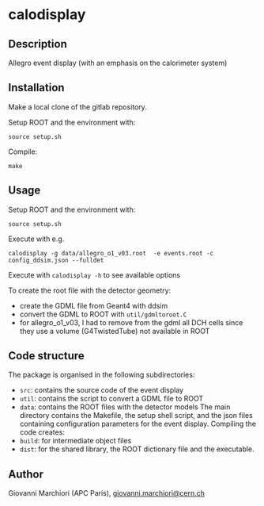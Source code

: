 # calodisplay

## Description
Allegro event display (with an emphasis on the calorimeter system)


## Installation
Make a local clone of the gitlab repository.

Setup ROOT and the environment with:
```
source setup.sh
```

Compile:
```
make
```

## Usage
Setup ROOT and the environment with:
```
source setup.sh
```

Execute with e.g.
```
calodisplay -g data/allegro_o1_v03.root  -e events.root -c config_ddsim.json --fulldet
```
Execute with `calodisplay -h` to see available options

To create the root file with the detector geometry:
- create the GDML file from Geant4 with ddsim
- convert the GDML to ROOT with `util/gdmltoroot.C`
- for allegro_o1_v03, I had to remove from the gdml all DCH cells since they use a volume (G4TwistedTube) not available in ROOT

## Code structure
The package is organised in the following subdirectories:
- `src`: contains the source code of the event display
- `util`: contains the script to convert a GDML file to ROOT
- `data`: contains the ROOT files with the detector models
The main directory contains the Makefile, the setup shell script, and the json files containing configuration parameters for the event display.
Compiling the code creates:
- `build`: for intermediate object files
- `dist`: for the shared library, the ROOT dictionary file and the executable.


## Author
Giovanni Marchiori (APC Paris), giovanni.marchiori@cern.ch
